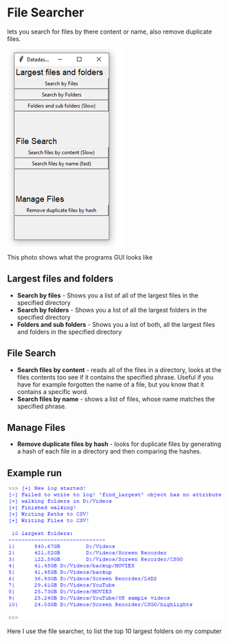 # File Searcher

lets you search for files by there content or name, also remove duplicate files.

![Image of GUI](https://github.com/JaredTurck/file-searcher/blob/main/bin/img2.png)

This photo shows what the programs GUI looks like

## Largest files and folders

- **Search by files** - Shows you a list of all of the largest files in the specified directory
- **Search by folders** - Shows you a list of all the largest folders in the specified directory
- **Folders and sub folders** - Shows you a list of both, all the largest files and folders in the specified directory

## File Search

- **Search files by content** - reads all of the files in a directory, looks at the files contents too see if it contains the specified phrase. Useful if you have for example forgotten the name of a file, but you know that it contains a specific word.
- **Search files by name** - shows a list of files, whose name matches the specified phrase.

## Manage Files

- **Remove duplicate files by hash** - looks for duplicate files by generating a hash of each file in a directory and then comparing the hashes.

## Example run

![Image of example search by files run](https://github.com/JaredTurck/file-searcher/blob/main/bin/img1.png)

Here I use the file searcher, to list the top 10 largest folders on my computer